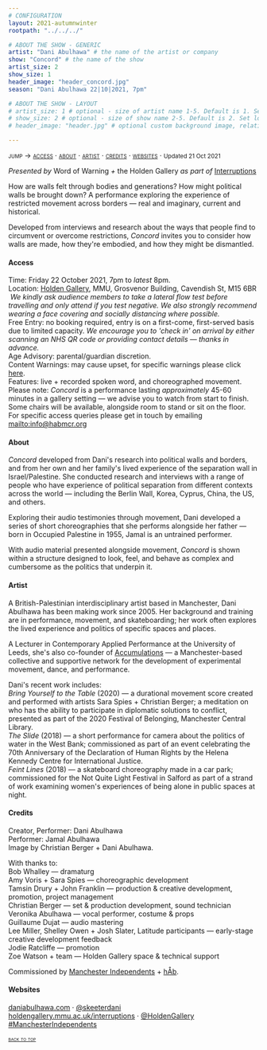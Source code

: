 ```yaml
---
# CONFIGURATION
layout: 2021-autumnwinter
rootpath: "../../../"

# ABOUT THE SHOW - GENERIC
artist: "Dani Abulhawa" # the name of the artist or company
show: "Concord" # the name of the show
artist_size: 2
show_size: 1
header_image: "header_concord.jpg"    
season: "Dani Abulhawa 22|10|2021, 7pm"

# ABOUT THE SHOW - LAYOUT
# artist_size: 1 # optional - size of artist name 1-5. Default is 1. Set longer names to lower values
# show_size: 2 # optional - size of show name 2-5. Default is 2. Set longer names to lower values
# header_image: "header.jpg" # optional custom background image, relative to current page

---
```

<span style='font-variant: small-caps'>jump → [access](/current/2021/abulhawa/#access) · [about](/current/2021/abulhawa/#about) · [artist](/current/2021/abulhawa/#artist) · [credits](/current/2021/abulhawa/#credits) · [websites](/current/2021/abulhawa/#websites)</span> · <small>Updated 21 Oct 2021</small>         
         
*Presented by* Word of Warning *+* the Holden Gallery *as part of* <a href="https://holdengallery.mmu.ac.uk/interruptions" target="_blank">Interruptions</a>        
         
How are walls felt through bodies and generations? How might political walls be brought down? A performance exploring the experience of restricted movement across borders — real and imaginary, current and historical.        
        
Developed from interviews and research about the ways that people find to circumvent or overcome restrictions, *Concord* invites you to consider how walls are made, how they're embodied, and how they might be dismantled.        
        
#### Access         
Time: Friday 22 October 2021, 7pm to *latest* 8pm.<br>Location: <a href="https://www.holdengallery.mmu.ac.uk/visiting" target="_blank">Holden Gallery</a>, MMU, Grosvenor Building, Cavendish St, M15 6BR<br>&nbsp;*We kindly ask audience members to take a lateral flow test before travelling and only attend if you test negative. We also strongly recommend wearing a face covering and socially distancing where possible.*<br>Free Entry: no booking required, entry is on a first-come, first-served basis due to limited capacity. *We encourage you to 'check in' on arrival by either scanning an NHS QR code or providing contact details — thanks in advance.*<br>Age Advisory: parental/guardian discretion.<br>Content Warnings: may cause upset, for specific warnings please click [here](/warnings).<br>Features: live + recorded spoken word, and choreographed movement.<br>Please note: *Concord* is a performance lasting *approximately* 45-60 minutes in a gallery setting — we advise you to watch from start to finish. Some chairs will be available, alongside room to stand or sit on the floor.<br>For specific access queries please get in touch by emailing <mailto:info@habmcr.org>         
         
#### About         
*Concord* developed from Dani's research into political walls and borders, and from her own and her family's lived experience of the separation wall in Israel/Palestine. She conducted research and interviews with a range of people who have experience of political separation from different contexts across the world — including the Berlin Wall, Korea, Cyprus, China, the US, and others.        
        
Exploring their audio testimonies through movement, Dani developed a series of short choreographies that she performs alongside her father — born in Occupied Palestine in 1955, Jamal is an untrained performer.         
         
With audio material presented alongside movement, *Concord* is shown within a structure designed to look, feel, and behave as complex and cumbersome as the politics that underpin it.         
         
#### Artist          
A British-Palestinian interdisciplinary artist based in Manchester, Dani Abulhawa has been making work since 2005. Her background and training are in performance, movement, and skateboarding; her work often explores the lived experience and politics of specific spaces and places.        
        
A Lecturer in Contemporary Applied Performance at the University of Leeds, she's also co-founder of <a href="https://accumulationsproject.com" target="_blank">Accumulations</a> — a Manchester-based collective and supportive network for the development of experimental movement, dance, and performance.

Dani's recent work includes:<br>*Bring Yourself to the Table* (2020) — a durational movement score created and performed with artists Sara Spies + Christian Berger; a meditation on who has the ability to participate in diplomatic solutions to conflict, presented as part of the 2020 Festival of Belonging, Manchester Central Library.<br>*The Slide* (2018) — a short performance for camera about the politics of water in the West Bank; commissioned as part of an event celebrating the 70th Anniversary of the Declaration of Human Rights by the Helena Kennedy Centre for International Justice.<br>*Feint Lines* (2018) — a skateboard choreography made in a car park; commissioned for the Not Quite Light Festival in Salford as part of a strand of work examining women's experiences of being alone in public spaces at night.        
        
#### Credits          
Creator, Performer: Dani Abulhawa<br>Performer: Jamal Abulhawa<br>Image by Christian Berger + Dani Abulhawa.        
        
With thanks to:<br>Bob Whalley — dramaturg<br>Amy Voris + Sara Spies — choreographic development<br>Tamsin Drury + John Franklin — production & creative development, promotion, project management<br>Christian Berger — set & production development, sound technician<br>Veronika Abulhawa — vocal performer, costume & props<br>Guillaume Dujat — audio mastering<br>Lee Miller, Shelley Owen + Josh Slater, Latitude participants — early-stage creative development feedback<br>Jodie Ratcliffe — promotion<br>Zoe Watson + team — Holden Gallery space & technical support          
         
Commissioned by <a href="https://manchesterindependents.co.uk" target="_blank">Manchester Independents</a> + [hÅb](/hab).         
        
#### Websites         
<a href="https://daniabulhawa.com" target="_blank">daniabulhawa.com</a> · <a href="https://twitter.com/skeeterdani" target="_blank">@skeeterdani</a><br><a href="https://holdengallery.mmu.ac.uk/interruptions" target="_blank">holdengallery.mmu.ac.uk/interruptions</a> · <a href="https://twitter.com/HoldenGallery" target="_blank">@HoldenGallery</a><br><a href="https://twitter.com/hashtag/ManchesterIndependents?f=live" target="_blank">#ManchesterIndependents</a>         
        
<small><span style='font-variant: small-caps'>[back to top](/current/2021/abulhawa)</span></small>
